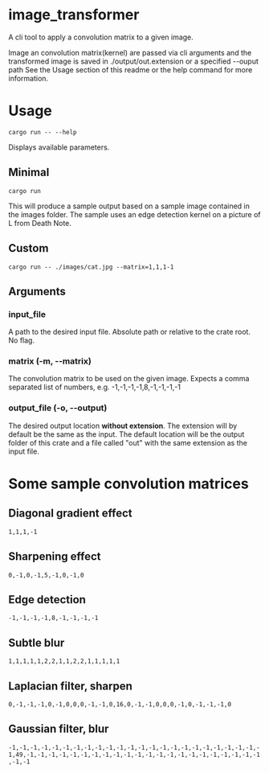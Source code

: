 # image_transformer
A cli tool to apply a convolution matrix to a given image. 

Image an convolution matrix(kernel) are passed via cli arguments and the transformed image is saved in ./output/out.extension or a specified --ouput path
See the Usage section of this readme or the help command for more information.

# Usage
```cargo run -- --help```

Displays available parameters.
## Minimal
```cargo run```

This will produce a sample output based on a sample image contained in the images folder. The sample uses an edge detection kernel on a picture of L from Death Note.

## Custom
```cargo run -- ./images/cat.jpg --matrix=1,1,1-1```

## Arguments
### input_file
A path to the desired input file. Absolute path or relative to the crate root. No flag.
### matrix (-m, --matrix)
The convolution matrix to be used on the given image. Expects a comma separated list of numbers, e.g. -1,-1,-1,-1,8,-1,-1,-1,-1
### output_file (-o, --output)
The desired output location **without extension**. The extension will by default be the same as the input. The default location will be the output folder of this crate and a file called "out" with the same extension as the input file.

# Some sample convolution matrices

## Diagonal gradient effect
```1,1,1,-1```
## Sharpening effect
```0,-1,0,-1,5,-1,0,-1,0```
## Edge detection
```-1,-1,-1,-1,8,-1,-1,-1,-1```

## Subtle blur
```1,1,1,1,1,2,2,1,1,2,2,1,1,1,1,1```

## Laplacian filter, sharpen
```0,-1,-1,-1,0,-1,0,0,0,-1,-1,0,16,0,-1,-1,0,0,0,-1,0,-1,-1,-1,0```

## Gaussian filter, blur
```-1,-1,-1,-1,-1,-1,-1,-1,-1,-1,-1,-1,-1,-1,-1,-1,-1,-1,-1,-1,-1,-1,-1,-1,49,-1,-1,-1,-1,-1,-1,-1,-1,-1,-1,-1,-1,-1,-1,-1,-1,-1,-1,-1,-1,-1,-1,-1,-1```